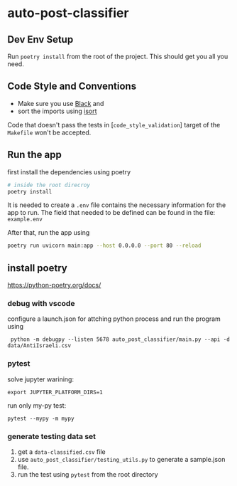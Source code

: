 # auto-post-classifier

## Dev Env Setup

Run `poetry install` from the root of the project.
This should get you all you need.

## Code Style and Conventions

- Make sure you use [Black](https://black.readthedocs.io/en/stable/) and
- sort the imports using [isort](https://pycqa.github.io/isort/)

Code that doesn't pass the tests in [`code_style_validation`] target of the `Makefile` won't be accepted.

## Run the app

first install the dependencies using poetry

```bash
# inside the root direcroy
poetry install
```

It is needed to create a `.env` file contains the necessary information for the app
to run. The field that needed to be defined can be found in the file: `example.env`

After that, run the app using

```bash
poetry run uvicorn main:app --host 0.0.0.0 --port 80 --reload
```

## install poetry

https://python-poetry.org/docs/

### debug with vscode

configure a launch.json for attching python process and run the program using

```
 python -m debugpy --listen 5678 auto_post_classifier/main.py --api -d data/AntiIsraeli.csv
```

### pytest

solve jupyter warining:

```
export JUPYTER_PLATFORM_DIRS=1
```

run only my-py test:

```
pytest --mypy -m mypy
```

### generate testing data set
1. get a `data-classified.csv` file
2. use `auto_post_classifier/testing_utils.py` to generate a sample.json file.
3. run the test using `pytest` from the root directory

